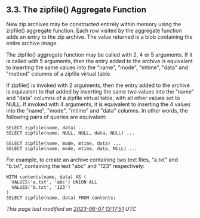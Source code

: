 ## 3\.3\.  The zipfile() Aggregate Function


 New zip archives may be constructed entirely within memory using the
zipfile() aggregate function. Each row visited by the aggregate function
adds an entry to the zip archive. The value returned is a blob containing
the entire archive image.



 The zipfile() aggregate function may be called with 2, 4 or 5 
arguments. If it is called with 5 arguments, then the entry added to
the archive is equivalent to inserting the same values into the "name", 
"mode", "mtime", "data" and "method" columns of a zipfile virtual table.



 If zipfile() is invoked with 2 arguments, then the entry added to
the archive is equivalent to that added by inserting the same two values into
the "name" and "data" columns of a zipfile virtual table, with all
other values set to NULL. If invoked with 4 arguments, it is equivalent
to inserting the 4 values into the "name", "mode", "mtime" and "data"
columns. In other words, the following pairs of queries are equivalent:




```
SELECT zipfile(name, data) ...
SELECT zipfile(name, NULL, NULL, data, NULL) ...

SELECT zipfile(name, mode, mtime, data) ...
SELECT zipfile(name, mode, mtime, data, NULL) ...

```

 For example, to create an archive containing two text files, "a.txt" and
"b.txt", containing the text "abc" and "123" respectively:




```
WITH contents(name, data) AS (
  VALUES('a.txt', 'abc') UNION ALL
  VALUES('b.txt', '123')
)
SELECT zipfile(name, data) FROM contents;

```

*This page last modified on [2023\-06\-07 13:17:51](https://sqlite.org/docsrc/honeypot) UTC* 



